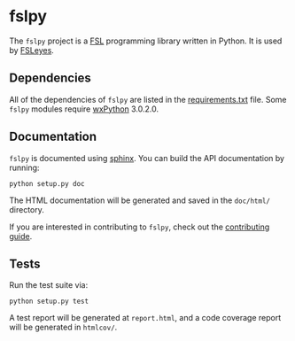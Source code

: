 fslpy
=====


The `fslpy` project is a [FSL](http://fsl.fmrib.ox.ac.uk/fsl/fslwiki/)
programming library written in Python. It is used by
[FSLeyes](https://git.fmrib.ox.ac.uk/paulmc/fsleyes/).


Dependencies
------------


All of the dependencies of `fslpy` are listed in the
[requirements.txt](requirements.txt) file. Some `fslpy` modules require
[wxPython](http://www.wxpython.org) 3.0.2.0.


Documentation
-------------

`fslpy` is documented using [sphinx](http://http://sphinx-doc.org/). You can
build the API documentation by running:

    python setup.py doc

The HTML documentation will be generated and saved in the `doc/html/` directory.


If you are interested in contributing to `fslpy`, check out the [contributing
guide](doc/contributing.rst).


Tests
-----

Run the test suite via:

    python setup.py test

A test report will be generated at `report.html`, and a code coverage report
will be generated in `htmlcov/`.
